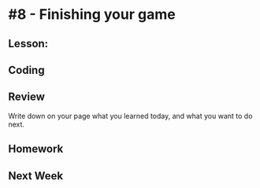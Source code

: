 # #8 - Finishing your game

## Lesson: 

## Coding

## Review 
Write down on your page what you learned today, and what you want to do next.

## Homework

## Next Week


